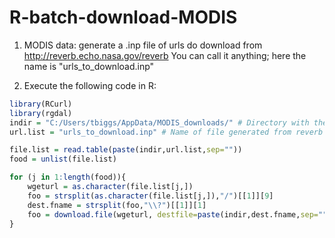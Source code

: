 # R-batch-download-MODIS

1.  MODIS data:  generate a .inp file of urls do download from http://reverb.echo.nasa.gov/reverb
You can call it anything; here the name is "urls_to_download.inp"

2. Execute the following code in R:
```R
library(RCurl)
library(rgdal)
indir = "C:/Users/tbiggs/AppData/MODIS_downloads/" # Directory with the inp file from reverb.  Data will be downloaded to this directory
url.list = "urls_to_download.inp" # Name of file generated from reverb website

file.list = read.table(paste(indir,url.list,sep=""))
food = unlist(file.list)

for (j in 1:length(food)){
	wgeturl = as.character(file.list[j,])
	foo = strsplit(as.character(file.list[j,]),"/")[[1]][9]
	dest.fname = strsplit(foo,"\\?")[[1]][1]
	foo = download.file(wgeturl, destfile=paste(indir,dest.fname,sep=""), mode="wb", method='internal')
}
```
